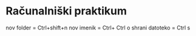 # Računalniški praktikum
nov folder = Ctrl+shift+n
nov imenik = Ctrl+ Ctrl o
shrani datoteko = Ctrl s
